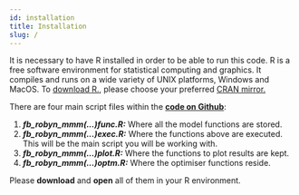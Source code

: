 ```yaml
---
id: installation
title: Installation
slug: /
---
```


It is necessary to have R installed in order to be able to run this code. R is a
free software environment for statistical computing and graphics. It compiles
and runs on a wide variety of UNIX platforms, Windows and MacOS. To
[download R.](https://cran.r-project.org/mirrors.html), please choose your
preferred [CRAN mirror.](https://cran.r-project.org/mirrors.html)

There are four main script files within the
[**code on Github**](https://github.com/facebookexperimental/Robyn/tree/master/source):

1. **_fb\_*robyn_mmm*(...)func.R:_** Where all the model functions are stored.
2. **_fb\_*robyn_mmm*(...)exec.R:_** Where the functions above are executed.
   This will be the main script you will be working with.
3. **_fb\_*robyn_mmm*(...)plot.R:_** Where the functions to plot results are
   kept.
4. **_fb\_*robyn_mmm*(...)optm.R:_** Where the optimiser functions reside.

Please **download** and **open** all of them in your R environment.
